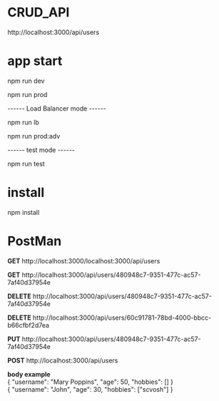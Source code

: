 # CRUD_API

<p>http://localhost:3000/api/users</p>

# app start
<p>npm run dev</p>  
<p>npm run prod</p>
<p>------ Load Balancer mode ------</p>
<p>npm run lb</p>
<p>npm run prod:adv</p>
<p>------ test mode ------
<p>npm run test</p>

# install
<p>npm install</p>

# PostMan
<p><b>GET</b> http://localhost:3000/localhost:3000/api/users</p>
<p><b>GET</b> http://localhost:3000/api/users/480948c7-9351-477c-ac57-7af40d37954e</p>
<p><b>DELETE</b> http://localhost:3000/api/users/480948c7-9351-477c-ac57-7af40d37954e</p>
<p><b>DELETE</b> http://localhost:3000/api/users/60c91781-78bd-4000-bbcc-b66cfbf2d7ea</p>
<p><b>PUT</b> http://localhost:3000/api/users/480948c7-9351-477c-ac57-7af40d37954e</p>
<p><b>POST</b> http://localhost:3000/api/users</p>
<p><b>body example</b><br>{
"username": "Mary Poppins",
"age": 50,
"hobbies": []
}<br>{
    "username": "John",
    "age": 30,
    "hobbies": ["scvosh"]
}</p>

